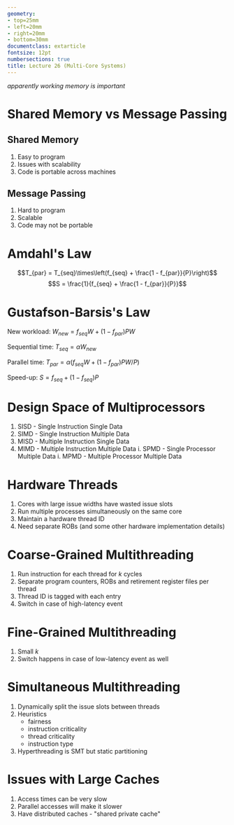```yaml
---
geometry:
- top=25mm
- left=20mm
- right=20mm
- bottom=30mm
documentclass: extarticle
fontsize: 12pt
numbersections: true
title: Lecture 26 (Multi-Core Systems)
--- 
```


*apparently working memory is important*

# Shared Memory vs Message Passing

## Shared Memory
1. Easy to program
1. Issues with scalability
1. Code is portable across machines

## Message Passing
1. Hard to program
1. Scalable
1. Code may not be portable

# Amdahl's Law
$$T_{par} = T_{seq}\times\left(f_{seq} + \frac{1 - f_{par}}{P}\right)$$
$$S = \frac{1}{f_{seq} + \frac{1 - f_{par}}{P}}$$

# Gustafson-Barsis's Law
New workload: $W_{new} = f_{seq}W + (1 - f_{par})PW$

Sequential time: $T_{seq} = \alpha W_{new}$

Parallel time: $T_{par} = \alpha(f_{seq}W + (1 - f_{par})PW/P)$

Speed-up: $S = f_{seq} + (1 - f_{seq})P$

# Design Space of Multiprocessors
1. SISD - Single Instruction Single Data
1. SIMD - Single Instruction Multiple Data
1. MISD - Multiple Instruction Single Data
1. MIMD - Multiple Instruction Multiple Data
    i. SPMD - Single Processor Multiple Data
    i. MPMD - Multiple Processor Multiple Data

# Hardware Threads
1. Cores with large issue widths have wasted issue slots
1. Run multiple processes simultaneously on the same core
1. Maintain a hardware thread ID
1. Need separate ROBs (and some other hardware implementation details)

# Coarse-Grained Multithreading
1. Run instruction for each thread for $k$ cycles
1. Separate program counters, ROBs and retirement register files per thread
1. Thread ID is tagged with each entry
1. Switch in case of high-latency event

# Fine-Grained Multithreading
1. Small $k$
1. Switch happens in case of low-latency event as well

# Simultaneous Multithreading
1. Dynamically split the issue slots between threads
1. Heuristics
    - fairness
    - instruction criticality
    - thread criticality
    - instruction type
1. Hyperthreading is SMT but static partitioning

# Issues with Large Caches
1. Access times can be very slow
1. Parallel accesses will make it slower
1. Have distributed caches - "shared private cache"
